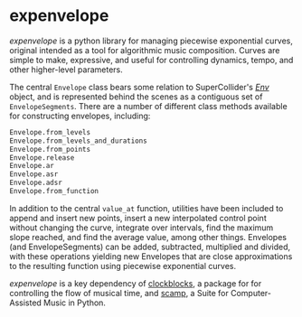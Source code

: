 # expenvelope

_expenvelope_ is a python library for managing piecewise exponential curves, original intended as a tool for algorithmic music composition. Curves are simple to make, expressive, and useful for controlling dynamics, tempo, and other higher-level parameters. 

The central `Envelope` class bears some relation to SuperCollider's [_Env_](http://doc.sccode.org/Classes/Env.html) object, and is represented behind the scenes as a contiguous set of `EnvelopeSegments`. There are a number of different class methods available for constructing envelopes, including:

```python
Envelope.from_levels
Envelope.from_levels_and_durations
Envelope.from_points
Envelope.release
Envelope.ar
Envelope.asr
Envelope.adsr
Envelope.from_function

```

In addition to the central `value_at` function, utilities have been included to append and insert new points, insert a new interpolated control point without changing the curve, integrate over intervals, find the maximum slope reached, and find the average value, among other things. Envelopes (and EnvelopeSegments) can be added, subtracted, multiplied and divided, with these operations yielding new Envelopes that are close approximations to the resulting function using piecewise exponential curves.

_expenvelope_ is a key dependency of [clockblocks](https://github.com/MarcTheSpark/clockblocks), a package for for controlling the flow of musical time, and [scamp](https://github.com/MarcTheSpark/scamp/), a Suite for Computer-Assisted Music in Python.
